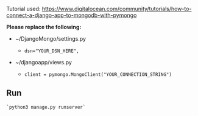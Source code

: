 Tutorial used: https://www.digitalocean.com/community/tutorials/how-to-connect-a-django-app-to-mongodb-with-pymongo

**Please replace the following:**

 - ~/DjangoMongo/settings.py
	 - `dsn="YOUR_DSN_HERE",`
	 
- ~/djangoapp/views.py
	- `client = pymongo.MongoClient("YOUR_CONNECTION_STRING")`

## Run

    `python3 manage.py runserver`
